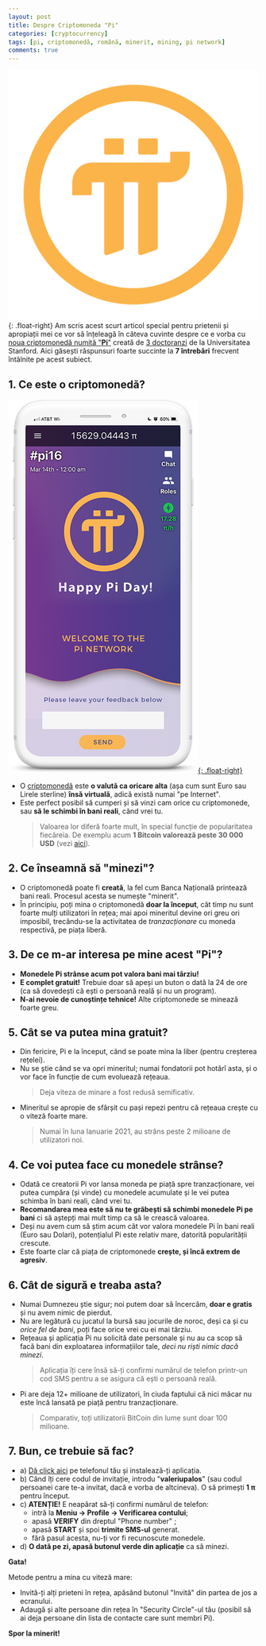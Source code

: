 ```yaml
---
layout: post
title: Despre Criptomoneda "Pi"
categories: [cryptocurrency]
tags: [pi, criptomonedă, română, minerit, mining, pi network]
comments: true
---
```


![](/assets/pi-logo.png){: .float-right}
Am scris acest scurt articol special pentru prietenii și apropiații mei ce vor să înțeleagă în câteva cuvinte despre ce e vorba cu [noua criptomonedă numită "**Pi**"](https://minepi.com/valeriupalos) creată de [3 doctoranzi](https://minepi.com/team) de la Universitatea Stanford. Aici găsești răspunsuri foarte succinte la **7 întrebări** frecvent întâlnite pe acest subiect.

## 1. Ce este o criptomonedă?

[![](/assets/pi-miner.png){: .float-right}](/assets/pi-miner.png)

- O [criptomonedă](https://ro.wikipedia.org/wiki/Criptomoned%C4%83) este **o valută ca oricare alta** (așa cum sunt Euro sau Lirele sterline) **însă virtuală**, adică există numai "pe Internet".
- Este perfect posibil să cumperi și să vinzi cam orice cu criptomonede, sau **să le schimbi în bani reali**, când vrei tu.
  > Valoarea lor diferă foarte mult, în special funcție de popularitatea fiecăreia. De exemplu acum **1 Bitcoin valorează peste 30 000 USD** (vezi [aici](https://www.coindesk.com/price/bitcoin)).

## 2. Ce înseamnă să "minezi"?

- O criptomonedă poate fi **creată**, la fel cum Banca Națională printează bani reali. Procesul acesta se numește "minerit".
- În principiu, poți mina o criptomonedă **doar la început**, cât timp nu sunt foarte mulți utilizatori în rețea; mai apoi mineritul devine ori greu ori imposibil, trecându-se la activitatea de _tranzacționare_ cu moneda respectivă, pe piața liberă.

## 3. De ce m-ar interesa pe mine acest "Pi"?

- **Monedele Pi strânse acum pot valora bani mai târziu!**
- **E complet gratuit!** Trebuie doar să apeși un buton o dată la 24 de ore (ca să dovedești că ești o persoană reală și nu un program).
- **N-ai nevoie de cunoștințe tehnice!** Alte criptomonede se minează foarte greu.

## 5. Cât se va putea mina gratuit?

- Din fericire, Pi e la început, când se poate mina la liber (pentru creșterea rețelei).
- Nu se știe când se va opri mineritul; numai fondatorii pot hotărî asta, și o vor face în funcție de cum evoluează rețeaua.
  > Deja viteza de minare a fost redusă semificativ.
- Mineritul se apropie de sfârșit cu pași repezi pentru că rețeaua crește cu o viteză foarte mare.
  > Numai în luna Ianuarie 2021, au strâns peste 2 milioane de utilizatori noi.

## 4. Ce voi putea face cu monedele strânse?

- Odată ce creatorii Pi vor lansa moneda pe piață spre tranzacționare, vei putea cumpăra (și vinde) cu monedele acumulate și le vei putea schimba în bani reali, când vrei tu.
- **Recomandarea mea este să nu te grăbești să schimbi monedele Pi pe bani** ci să aștepți mai mult timp ca să le crească valoarea.
- Deși nu avem cum să știm acum cât vor valora monedele Pi în bani reali (Euro sau Dolari), potențialul Pi este relativ mare, datorită popularității crescute.
- Este foarte clar că piața de criptomonede **crește, și încă extrem de agresiv**.

## 6. Cât de sigură e treaba asta?

- Numai Dumnezeu știe sigur; noi putem doar să încercăm, **doar e gratis** și nu avem nimic de pierdut.
- Nu are legătură cu jucatul la bursă sau jocurile de noroc, deși ca și cu _orice fel de bani_, poți face orice vrei cu ei mai târziu.
- Rețeaua și aplicația Pi nu solicită date personale și nu au ca scop să facă bani din exploatarea informațiilor tale, _deci nu riști nimic dacă minezi_.
  > Aplicația îți cere însă să-ți confirmi numărul de telefon printr-un cod SMS pentru a se asigura că ești o persoană reală.
- Pi are deja 12+ milioane de utilizatori, în ciuda faptului că nici măcar nu este încă lansată pe piață pentru tranzacționare.
  > Comparativ, toți utilizatorii BitCoin din lume sunt doar 100 milioane.

## 7. Bun, ce trebuie să fac?

- a) [Dă click aici](https://minepi.com/valeriupalos) pe telefonul tău și instalează-ți aplicația.
- b) Când îți cere codul de invitație, introdu "**valeriupalos**" (sau codul persoanei care te-a invitat, dacă e vorba de altcineva). O să primești **1 &pi;** pentru început.
- c) **ATENȚIE!** E neapărat să-ți confirmi numărul de telefon:
  - intră la **Meniu -> Profile -> Verificarea contului**; 
  - apasă **VERIFY** din dreptul "Phone number" ;
  - apasă **START** și spoi **trimite SMS-ul** generat.
  - fără pasul acesta, nu-ți vor fi recunoscute monedele.
- d) **O dată pe zi, apasă butonul verde din aplicație** ca să minezi.
  
**Gata!**

Metode pentru a mina cu viteză mare:

- Invită-ți alți prieteni în rețea, apăsând butonul "Invită" din partea de jos a ecranului.
- Adaugă și alte persoane din rețea în "Security Circle"-ul tău (posibil să ai deja persoane din lista de contacte care sunt membri Pi).

**Spor la minerit!**
